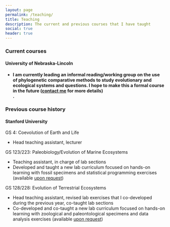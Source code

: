 ```yaml
---
layout: page
permalink: /teaching/
title: Teaching
description: The current and previous courses that I have taught
social: true
header: true
---
```


<h3>Current courses</h3>
<h4>University of Nebraska-Lincoln<h4>
<ul>
<li>I am currently leading an informal reading/working group on the use of phylogenetic comparative methods to study evolutionary and ecological systems and questions. I hope to make this a formal course in the future (<a href="mailto:wgearty@unl.edu">contact me</a> for more details)</li>.
</ul>

<h3>Previous course history</h3>
<h4>Stanford University</h4>
GS 4: Coevolution of Earth and Life
<ul>
<li>Head teaching assistant, lecturer</li>
</ul>
GS 123/223: Paleobiology/Evolution of Marine Ecosystems
<ul>
<li>Teaching assistant, in charge of lab sections</li>
<li>Developed and taught a new lab curriculum focused on hands-on learning with fossil specimens and statistical programming exercises (available <a href="mailto:wgearty@unl.edu">upon request</a>)</li>
</ul>
GS 128/228: Evolution of Terrestrial Ecosystems
<ul>
<li>Head teaching assistant, revised lab exercises that I co-developed during the previous year, co-taught lab sections</li>
<li>Co-developed and co-taught a new lab curriculum focused on hands-on learning with zoological and paleontological specimens and data analysis exercises (available <a href="mailto:wgearty@unl.edu">upon request</a>)</li>
</ul>

